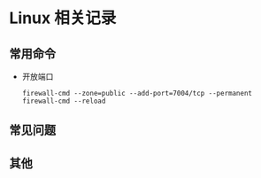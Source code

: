 # Linux 相关记录

## 常用命令

- 开放端口

  ``` shell
  firewall-cmd --zone=public --add-port=7004/tcp --permanent
  firewall-cmd --reload
  ```

  

## 常见问题



## 其他

